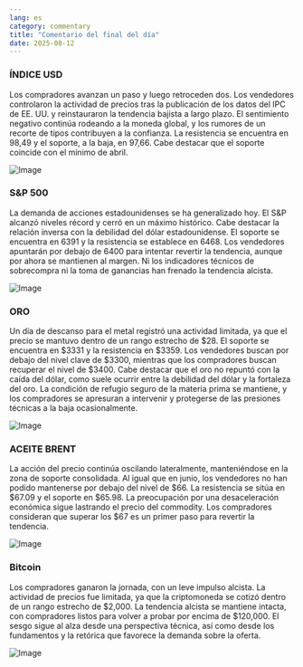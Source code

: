 ```yaml
---
lang: es
category: commentary
title: "Comentario del final del día"
date: 2025-08-12
---
```


### ÍNDICE USD

Los compradores avanzan un paso y luego retroceden dos. Los vendedores controlaron la actividad de precios tras la publicación de los datos del IPC de EE. UU. y reinstauraron la tendencia bajista a largo plazo. El sentimiento negativo continúa rodeando a la moneda global, y los rumores de un recorte de tipos contribuyen a la confianza. La resistencia se encuentra en 98,49 y el soporte, a la baja, en 97,66. Cabe destacar que el soporte coincide con el mínimo de abril.

![Image](https://markleighedu.github.io/img/Aug-2025/12-Aug-2025/usdindex.jpg)

### S&P 500

La demanda de acciones estadounidenses se ha generalizado hoy. El S&P alcanzó niveles récord y cerró en un máximo histórico. Cabe destacar la relación inversa con la debilidad del dólar estadounidense. El soporte se encuentra en 6391 y la resistencia se establece en 6468. Los vendedores apuntarán por debajo de 6400 para intentar revertir la tendencia, aunque por ahora se mantienen al margen. Ni los indicadores técnicos de sobrecompra ni la toma de ganancias han frenado la tendencia alcista.

![Image](https://markleighedu.github.io/img/Aug-2025/12-Aug-2025/sp500.jpg)

### ORO

Un día de descanso para el metal registró una actividad limitada, ya que el precio se mantuvo dentro de un rango estrecho de $28. El soporte se encuentra en $3331 y la resistencia en $3359. Los vendedores buscan por debajo del nivel clave de $3300, mientras que los compradores buscan recuperar el nivel de $3400. Cabe destacar que el oro no repuntó con la caída del dólar, como suele ocurrir entre la debilidad del dólar y la fortaleza del oro. La condición de refugio seguro de la materia prima se mantiene, y los compradores se apresuran a intervenir y protegerse de las presiones técnicas a la baja ocasionalmente.

![Image](https://markleighedu.github.io/img/Aug-2025/12-Aug-2025/gold.jpg)

### ACEITE BRENT

La acción del precio continúa oscilando lateralmente, manteniéndose en la zona de soporte consolidada. Al igual que en junio, los vendedores no han podido mantenerse por debajo del nivel de $66. La resistencia se sitúa en $67.09 y el soporte en $65.98. La preocupación por una desaceleración económica sigue lastrando el precio del commodity. Los compradores consideran que superar los $67 es un primer paso para revertir la tendencia.

![Image](https://markleighedu.github.io/img/Aug-2025/12-Aug-2025/brentoil.jpg)

### Bitcoin

Los compradores ganaron la jornada, con un leve impulso alcista. La actividad de precios fue limitada, ya que la criptomoneda se cotizó dentro de un rango estrecho de $2,000. La tendencia alcista se mantiene intacta, con compradores listos para volver a probar por encima de $120,000. El sesgo sigue al alza desde una perspectiva técnica, así como desde los fundamentos y la retórica que favorece la demanda sobre la oferta.

![Image](https://markleighedu.github.io/img/Aug-2025/12-Aug-2025/bitcoin.jpg)


